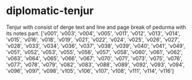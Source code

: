 # diplomatic-tenjur
Tenjur with consist of derge text and line and page break of pedurma with its notes part.
['v001',
 'v003',
 'v004',
 'v005',
 'v011',
 'v012',
 'v013',
 'v014',
 'v015',
 'v016',
 'v018',
 'v019',
 'v021',
 'v022',
 'v024',
 'v025',
 'v026',
 'v027',
 'v028',
 'v033',
 'v034',
 'v036',
 'v037',
 'v038',
 'v039',
 'v040',
 'v041',
 'v049',
 'v051',
 'v052',
 'v053',
 'v055',
 'v056',
 'v057',
 'v058',
 'v060',
 'v061',
 'v062',
 'v063',
 'v064',
 'v065',
 'v066',
 'v067',
 'v070',
 'v071',
 'v073',
 'v075',
 'v076',
 'v077',
 'v078',
 'v079',
 'v082',
 'v083',
 'v088',
 'v089',
 'v092',
 'v093',
 'v094',
 'v096',
 'v097',
 'v098',
 'v105',
 'v106',
 'v107',
 'v108',
 'v111',
 'v114',
 'v116']
